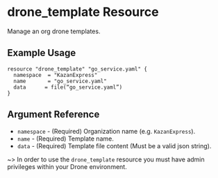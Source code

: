 # drone_template Resource

Manage an org drone templates.

## Example Usage

```hcl
resource "drone_template" "go_service.yaml" {
  namespace  = "KazanExpress"
  name       = "go_service.yaml"
  data      = file(“go_service.yaml”)
}
```

## Argument Reference

* `namespace` - (Required) Organization name (e.g. `KazanExpress`).
* `name` - (Required) Template name.
* `data` - (Required) Template file content (Must be a valid json string).

~> In order to use the `drone_template` resource you must have admin privileges within your Drone environment.
